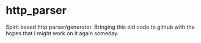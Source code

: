 http_parser
===========

Spirit based http parser/generator. Bringing this old code to github with the hopes that I might work on it again someday.
